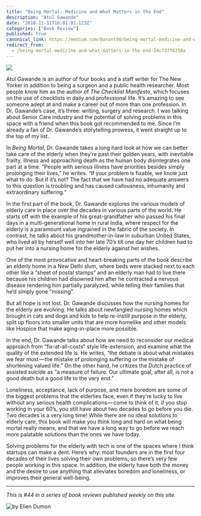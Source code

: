 ```yaml
---
title: "Being Mortal: Medicine and What Matters in the End"
description: "Atul Gawande"
date: "2018-11-11T16:01:01.123Z"
categories: ["Book Review"]
published: true
canonical_link: https://medium.com/@anant90/being-mortal-medicine-and-what-matters-in-the-end-24c737f8250a
redirect_from:
  - /being-mortal-medicine-and-what-matters-in-the-end-24c737f8250a
---
```


![](/assets/blog/being-mortal-medicine-and-what-matters-in-the-end/asset-1.jpeg)

Atul Gawande is an author of four books and a staff writer for The New Yorker in addition to being a surgeon and a public health researcher. Most people know him as the author of _The Checklist Manifesto_, which focuses on the use of checklists in daily and professional life. It’s amazing to see someone adept at and make a career out of more than one profession. In Dr. Gawande’s case, it’s three: writing, surgery and research. I was talking about Senior Care industry and the potential of solving problems in this space with a friend when this book got recommended to me. Since I’m already a fan of Dr. Gawande’s storytelling prowess, it went straight up to the top of my list.

In _Being Mortal_, Dr. Gawande takes a long hard look at how we can better take care of the elderly when they’re past their golden years, with inevitable frailty, illness and approaching death as the human body disintegrates one part at a time. “People with serious illness have priorities besides simply prolonging their lives,” he writes. “If your problem is fixable, we know just what to do. But if it’s not? The fact that we have had no adequate answers to this question is troubling and has caused callousness, inhumanity and extraordinary suffering.”

In the first part of the book, Dr. Gawande explores the various models of elderly care in place over the decades in various parts of the world. He starts off with the example of his great-grandfather who passed his final days in a multi-generational home in rural India, where respect for the elderly is a paramount value ingrained in the fabric of the society. In contrast, he talks about his grandmother-in-law in suburban United States, who lived all by herself well into her late 70’s till one day her children had to put her into a nursing home for the elderly against her wishes.

One of the most provocative and heart-breaking parts of the book describe an elderly home in a New Delhi slum, where beds were stacked next to each other like a “sheet of postal stamps” and an elderly man had to live there because his children had disowned him after he contracted a nervous disease rendering him partially paralyzed, while telling their families that he’d simply gone “missing”.

But all hope is not lost. Dr. Gawande discusses how the nursing homes for the elderly are evolving. He talks about newfangled nursing homes which brought in cats and dogs and kids to help re-instill purpose in the elderly, split up floors into smaller units that are more homelike and other models like Hospice that make aging-in-place more possible.

In the end, Dr. Gawande talks about how we need to reconsider our medical approach from “fix-at-all-costs” style life-extension, and examine what the quality of the extended life is. He writes, “the debate is about what mistakes we fear most — the mistake of prolonging suffering or the mistake of shortening valued life.” On the other hand, he critizes the Dutch practice of assisted suicide as “a measure of failure. Our ultimate goal, after all, is not a good death but a good life to the very end.”

Loneliness, acceptance, lack of purpose, and mere boredom are some of the biggest problems that the elderlies face, even if they’re lucky to live without any serious health complications — come to think of it, if you stop working in your 60’s, you still have about two decades to go before you die. Two decades is a very long time! While there are no ideal solutions to elderly care, this book will make you think long and hard on what being mortal really means, and that we have a long way to go before we reach more palatable solutions than the ones we have today.

Solving problems for the elderly with tech is one of the spaces where I think startups can make a dent. Here’s why: most founders are in the first four decades of their lives solving their own problems, so there’s very few people working in this space. In addition, the elderly have both the money and the desire to use anything that alleviates boredom and loneliness, or improves their general well-being.

---

_This is #44 in a series of book reviews published weekly on this site._

![by [Elien Dumon](https://unsplash.com/@elien_dumon)](/assets/blog/being-mortal-medicine-and-what-matters-in-the-end/asset-2.png)
